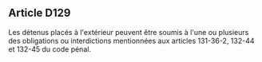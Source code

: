 Article D129
----
Les détenus placés à l'extérieur peuvent être soumis à l'une ou plusieurs des
obligations ou interdictions mentionnées aux articles 131-36-2, 132-44 et 132-45
du code pénal.
